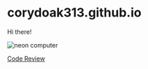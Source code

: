 # corydoak313.github.io

Hi there!

<picture>
  <source media="(prefers-color-scheme: dark)" srcset="./Users/husband/Desktop/SCHOOL/CS499/images/smile_binary.PNG">
  <source media="(prefers-color-scheme: light)" srcset="./Users/husband/Desktop/SCHOOL/CS499/images/white_binary.JPG">
  <img alt="neon computer" src="./Users/husband/Desktop/SCHOOL/CS499/images/git_neon_blue.JPG">
</picture>

[Code Review](https://youtu.be/YEeCg0r6yno)
